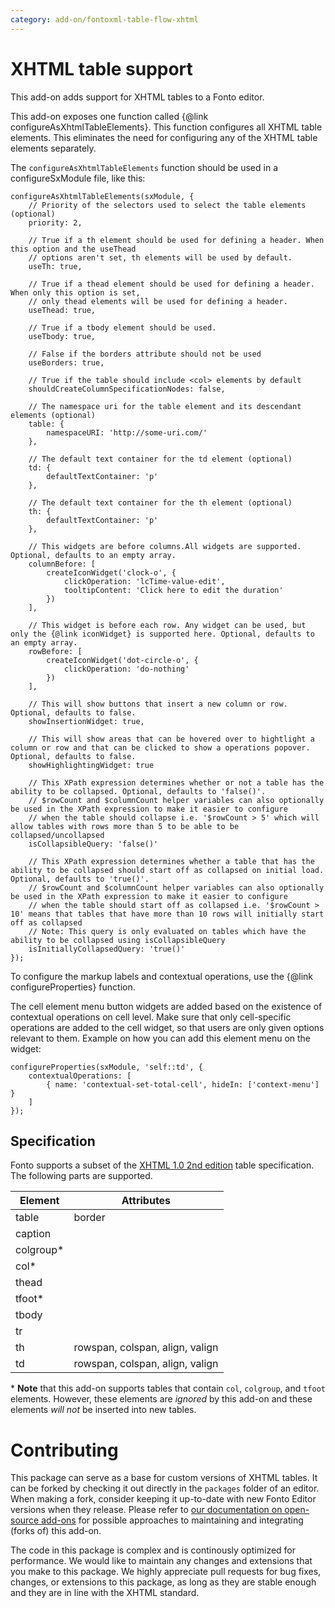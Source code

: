 ```yaml
---
category: add-on/fontoxml-table-flow-xhtml
---
```


# XHTML table support

This add-on adds support for XHTML tables to a Fonto editor.

This add-on exposes one function called {@link configureAsXhtmlTableElements}. This function configures all XHTML table elements. This eliminates the need for configuring any of the XHTML table elements separately.

The `configureAsXhtmlTableElements` function should be used in a configureSxModule file, like this:

```
configureAsXhtmlTableElements(sxModule, {
	// Priority of the selectors used to select the table elements (optional)
	priority: 2,

	// True if a th element should be used for defining a header. When this option and the useThead
	// options aren't set, th elements will be used by default.
	useTh: true,

	// True if a thead element should be used for defining a header. When only this option is set,
	// only thead elements will be used for defining a header.
	useThead: true,

	// True if a tbody element should be used.
	useTbody: true,

	// False if the borders attribute should not be used
	useBorders: true,

	// True if the table should include <col> elements by default
	shouldCreateColumnSpecificationNodes: false,

	// The namespace uri for the table element and its descendant elements (optional)
	table: {
		namespaceURI: 'http://some-uri.com/'
	},

	// The default text container for the td element (optional)
	td: {
		defaultTextContainer: 'p'
	},

	// The default text container for the th element (optional)
	th: {
		defaultTextContainer: 'p'
	},

	// This widgets are before columns.All widgets are supported. Optional, defaults to an empty array.
	columnBefore: [
		createIconWidget('clock-o', {
			clickOperation: 'lcTime-value-edit',
			tooltipContent: 'Click here to edit the duration'
		})
	],

	// This widget is before each row. Any widget can be used, but only the {@link iconWidget} is supported here. Optional, defaults to an empty array.
	rowBefore: [
		createIconWidget('dot-circle-o', {
			clickOperation: 'do-nothing'
		})
	],

	// This will show buttons that insert a new column or row. Optional, defaults to false.
	showInsertionWidget: true,

	// This will show areas that can be hovered over to hightlight a column or row and that can be clicked to show a operations popover. Optional, defaults to false.
	showHighlightingWidget: true

	// This XPath expression determines whether or not a table has the ability to be collapsed. Optional, defaults to 'false()'.
	// $rowCount and $columnCount helper variables can also optionally be used in the XPath expression to make it easier to configure
	// when the table should collapse i.e. '$rowCount > 5' which will allow tables with rows more than 5 to be able to be collapsed/uncollapsed
	isCollapsibleQuery: 'false()'

	// This XPath expression determines whether a table that has the ability to be collapsed should start off as collapsed on initial load. Optional, defaults to 'true()'.
	// $rowCount and $columnCount helper variables can also optionally be used in the XPath expression to make it easier to configure
	// when the table should start off as collapsed i.e. '$rowCount > 10' means that tables that have more than 10 rows will initially start off as collapsed
	// Note: This query is only evaluated on tables which have the ability to be collapsed using isCollapsibleQuery
	isInitiallyCollapsedQuery: 'true()'
});

```

To configure the markup labels and contextual operations, use the {@link configureProperties} function.

The cell element menu button widgets are added based on the existence of contextual operations on cell level. Make sure that only cell-specific operations are added to the cell widget, so that users are only given options relevant to them.
Example on how you can add this element menu on the widget:

```
configureProperties(sxModule, 'self::td', {
	contextualOperations: [
		{ name: 'contextual-set-total-cell', hideIn: ['context-menu'] }
	]
});
```



## Specification

Fonto supports a subset of the [XHTML 1.0 2nd edition](https://www.w3.org/TR/xhtml1/dtds.html) table specification. The
following parts are supported.

| Element    | Attributes                      |
|------------|---------------------------------|
| table      | border                          |
| caption    |                                 |
| colgroup*  |                                 |
| col*       |                                 |
| thead      |                                 |
| tfoot*     |                                 |
| tbody      |                                 |
| tr         |                                 |
| th         | rowspan, colspan, align, valign |
| td         | rowspan, colspan, align, valign |

\* **Note** that this add-on supports tables that contain `col`, `colgroup`, and `tfoot` elements. However, these elements are _ignored_ by this add-on and these elements _will not_ be inserted into new tables.

# Contributing

This package can serve as a base for custom versions of XHTML tables. It can be forked by checking
it out directly in the `packages` folder of an editor. When making a fork, consider keeping it
up-to-date with new Fonto Editor versions when they release. Please refer to [our documentation on
open-source add-ons](https://documentation.fontoxml.com/latest/add-ons-03165378ea7b#id-2cd061ac-8db3-1afa-57db-c07876d3bd11)
for possible approaches to maintaining and integrating (forks of) this add-on.

The code in this package is complex and is continously optimized for performance. We would like to
maintain any changes and extensions that you make to this package. We highly appreciate pull
requests for bug fixes, changes, or extensions to this package, as long as they are stable enough
and they are in line with the XHTML standard.
